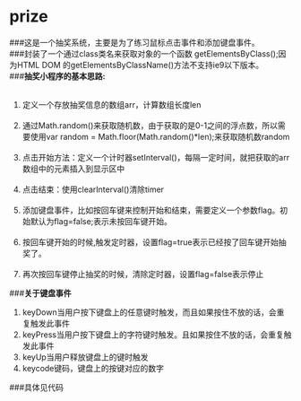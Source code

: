 # prize
###这是一个抽奖系统，主要是为了练习鼠标点击事件和添加键盘事件。<br/>
###封装了一个通过class类名来获取对象的一个函数 getElementsByClass();因为HTML DOM 的getElementsByClassName()方法不支持ie9以下版本。<br/>
###<b>抽奖小程序的基本思路:</b>
<ol>
  <li>定义一个存放抽奖信息的数组arr，计算数组长度len</li>
  <li>通过Math.random()来获取随机数，由于获取的是0-1之间的浮点数，所以需要使用var random = Math.floor(Math.random()*len);来获取随机数random</li>
  <li>点击开始方法：定义一个计时器setInterval()，每隔一定时间，就把获取的arr数组中的元素插入到显示区中</li>
  <li>点击结束：使用clearInterval()清除timer</li>
  <li>添加键盘事件，比如按回车键来控制开始和结束，需要定义一个参数flag。初始默认为flag=false;表示未按回车键开始。</li>
  <li>按回车键开始的时候,触发定时器，设置flag=true表示已经按了回车键开始抽奖了。</li>
  <li>再次按回车键停止抽奖的时候，清除定时器，设置flag=false表示停止</li>
</ol>

###<b>关于键盘事件</b>
  <ol>
    <li>keyDown当用户按下键盘上的任意键时触发，而且如果按住不放的话，会重复触发此事件</li>
    <li>keyPress当用户按下键盘上的字符键时触发。且如果按住不放的话，会重复触发此事件</li>
    <li>keyUp当用户释放键盘上的键时触发</li>
    <li>keycode键码，键盘上的按键对应的数字</li>
  </ol>
  
  ###具体见代码
